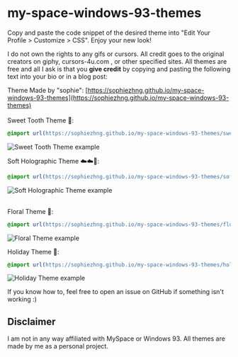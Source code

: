 # my-space-windows-93-themes
Copy and paste the code snippet of the desired theme into "Edit Your Profile > Customize > CSS". Enjoy your new look!

I do not own the rights to any gifs or cursors. All credit goes to the original creators on giphy, cursors-4u.com , or other specified sites. All themes are free and all I ask is that you **give credit** by copying and pasting the following text into your bio or in a blog post:

Theme Made by "sophie": [https://sophiezhng.github.io/my-space-windows-93-themes](https://sophiezhng.github.io/my-space-windows-93-themes)<br/><br/>
Sweet Tooth Theme 🍭:
```css
@import url(https://sophiezhng.github.io/my-space-windows-93-themes/sweettooth.css);
```
![Sweet Tooth Theme example](https://i.ibb.co/nzjbL3f/Screen-Shot-2021-01-14-at-7-45-10-PM.png)

Soft Holographic Theme ☁️☁️🌅: 
```css
@import url(https://sophiezhng.github.io/my-space-windows-93-themes/softholographic.css);
```
![Soft Holographic Theme example](https://i.ibb.co/MhxxYzH/Screen-Shot-2021-01-10-at-2-24-25-PM.png)<br/><br/>

Floral Theme 🌼:
```css
@import url(https://sophiezhng.github.io/my-space-windows-93-themes/floraltheme.css);
```
![Floral Theme example](https://i.ibb.co/1GzZRyM/Screen-Shot-2020-12-07-at-7-57-11-PM.png)

Holiday Theme 🎄:
```css
@import url(https://sophiezhng.github.io/my-space-windows-93-themes/holidaytheme.css);
```
![Holiday Theme example](https://i.ibb.co/RDV8fv8/Screen-Shot-2020-12-10-at-5-57-35-PM.png)

If you know how to, feel free to open an issue on GitHub if something isn't working :) 

## Disclaimer
I am not in any way affiliated with MySpace or Windows 93. All themes are made by me as a personal project.

